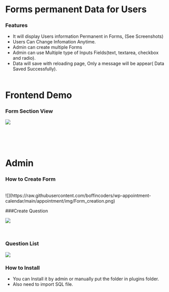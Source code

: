 
# Forms permanent Data for Users

### Features

- It will display Users information Permanent in Forms, (See Screenshots) 
- Users Can Change Infomation Anytime.
- Admin can create multiple Forms 
- Admin can use Multiple type of Inputs Fields(text, textarea, checkbox and radio).
- Data will save with reloading page, Only a message will be appear( Data Saved Successfully).
<br/><br/>

# Frontend Demo

### Form Section View
 
![](https://raw.githubusercontent.com/boffincoders/wp-appointment-calendar/main/appointment/img/Frontend-section.png)
<br/><br/>
 
<br/><br/>
 
# Admin 
### How to Create Form 
<br/>
![](https://raw.githubusercontent.com/boffincoders/wp-appointment-calendar/main/appointment/img/Form_creation.png)

<br/>

###Create Question

![](https://raw.githubusercontent.com/boffincoders/wp-appointment-calendar/main/appointment/img/create-question.png) 
 
 <br/>
 
### Question List
![](https://raw.githubusercontent.com/boffincoders/wp-appointment-calendar/main/appointment/img/question_list.png) 


### How to Install
- You can Install it by admin or manually put the folder in plugins folder.
- Also need to import SQL file. 
